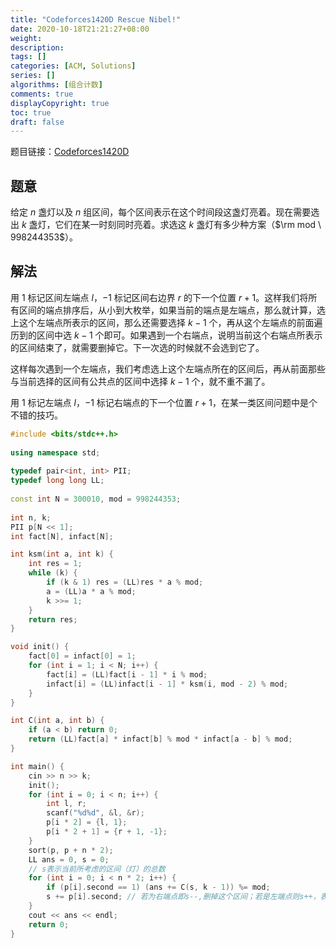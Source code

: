```yaml
---
title: "Codeforces1420D Rescue Nibel!"
date: 2020-10-18T21:21:27+08:00
weight: 
description:
tags: []
categories: [ACM, Solutions]
series: []
algorithms: [组合计数]
comments: true
displayCopyright: true
toc: true
draft: false
---
```


题目链接：[Codeforces1420D](https://codeforces.ml/contest/1420/problem/D)

<!--more-->

## 题意

给定 $n$ 盏灯以及 $n$ 组区间，每个区间表示在这个时间段这盏灯亮着。现在需要选出 $k$ 盏灯，它们在某一时刻同时亮着。求选这 $k$ 盏灯有多少种方案（$\rm mod \ 998244353$）。

## 解法

用 $1$ 标记区间左端点 $l$，$-1$ 标记区间右边界 $r$ 的下一个位置 $r+1$。这样我们将所有区间的端点排序后，从小到大枚举，如果当前的端点是左端点，那么就计算，选上这个左端点所表示的区间，那么还需要选择 $k-1$ 个，再从这个左端点的前面遍历到的区间中选 $k-1$ 个即可。如果遇到一个右端点，说明当前这个右端点所表示的区间结束了，就需要删掉它。下一次选的时候就不会选到它了。

这样每次遇到一个左端点，我们考虑选上这个左端点所在的区间后，再从前面那些与当前选择的区间有公共点的区间中选择 $k-1$ 个，就不重不漏了。

用 $1$ 标记左端点 $l$，$-1$ 标记右端点的下一个位置 $r+1$，在某一类区间问题中是个不错的技巧。

```cpp
#include <bits/stdc++.h>
 
using namespace std;
 
typedef pair<int, int> PII;
typedef long long LL;
 
const int N = 300010, mod = 998244353;
 
int n, k;
PII p[N << 1];
int fact[N], infact[N];

int ksm(int a, int k) {
    int res = 1;
    while (k) {
        if (k & 1) res = (LL)res * a % mod;
        a = (LL)a * a % mod;
        k >>= 1;
    }
    return res;
}

void init() {
    fact[0] = infact[0] = 1;
    for (int i = 1; i < N; i++) {
        fact[i] = (LL)fact[i - 1] * i % mod;
        infact[i] = (LL)infact[i - 1] * ksm(i, mod - 2) % mod;
    }
}

int C(int a, int b) {
    if (a < b) return 0;
    return (LL)fact[a] * infact[b] % mod * infact[a - b] % mod;
}

int main() {
    cin >> n >> k;
    init();
    for (int i = 0; i < n; i++) {
        int l, r;
        scanf("%d%d", &l, &r);
        p[i * 2] = {l, 1};
        p[i * 2 + 1] = {r + 1, -1};
    }
    sort(p, p + n * 2);
    LL ans = 0, s = 0;
    // s表示当前所考虑的区间（灯）的总数
    for (int i = 0; i < n * 2; i++) {
        if (p[i].second == 1) (ans += C(s, k - 1)) %= mod;
        s += p[i].second; // 若为右端点即s--,删掉这个区间；若是左端点则s++，表示新增一个下次可以选择的区间。
    }
    cout << ans << endl;
    return 0;
}
```



